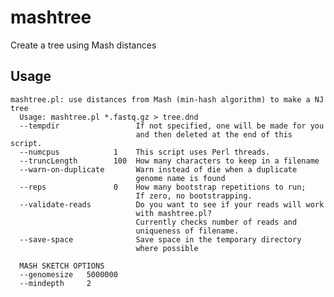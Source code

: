 # mashtree
Create a tree using Mash distances


## Usage

    mashtree.pl: use distances from Mash (min-hash algorithm) to make a NJ tree
      Usage: mashtree.pl *.fastq.gz > tree.dnd
      --tempdir                 If not specified, one will be made for you
                                and then deleted at the end of this script.
      --numcpus            1    This script uses Perl threads.
      --truncLength        100  How many characters to keep in a filename
      --warn-on-duplicate       Warn instead of die when a duplicate
                                genome name is found
      --reps               0    How many bootstrap repetitions to run;
                                If zero, no bootstrapping.
      --validate-reads          Do you want to see if your reads will work
                                with mashtree.pl?
                                Currently checks number of reads and
                                uniqueness of filename.
      --save-space              Save space in the temporary directory
                                where possible

      MASH SKETCH OPTIONS
      --genomesize   5000000
      --mindepth     2
